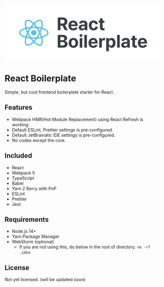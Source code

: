 <div style="text-align: center"><img src="./logo.svg" alt="Logo"></div>

# React Boilerplate

Simple, but cool frontend boilerplate starter for React.

## Features

- Webpack HMR(Hot Module Replacement) using React Refresh is working.
- Default ESLint, Prettier settings is pre-configured.
- Default JetBrainatic IDE settings is pre-configured.
- No codes except the core.

## Included

- React
- Webpack 5
- TypeScript
- Babel
- Yarn 2 Berry with PnP
- ESLint
- Prettier
- Jest

## Requirements

- Node.js 14+
- Yarn Package Manager
- WebStorm (optional)
    - if you are not using this, do below in the root of directory.
      `rm -rf .idea`

## License

Not yet licensed. (will be updated soon)
